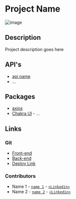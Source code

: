 # Project Name

![image](https://image-link)

## Description

Project description goes here

## API's

- [api name](https://api-link.com)
- ...

## Packages

- [axios](https://www.axios-http.com)
- [Chakra UI](https://v2.chakra-ui.com)
-​ ...

## Links

### Git

- [Front-end](https://github.com/repo)
- [Back-end](https://github.com/backend-repo)
- [Deploy Link](https://deploy-link)
​
### Contributors

- Name 1 - [`name 1`](https://github.com/profile) - [`<Linkedin>`](https://www.linkedin.com/in/profile)
- Name 2 - [`name 2`](https://github.com/profile) - [`<Linkedin>`](https://www.linkedin.com/in/profile)
